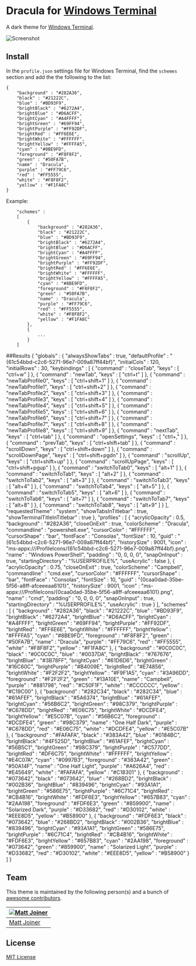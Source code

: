 # Dracula for [Windows Terminal](https://github.com/microsoft/terminal)
A dark theme for [Windows Terminal](https://github.com/microsoft/terminal).

![Screenshot](https://raw.githubusercontent.com/thismat/windows-terminal-dracula-theme/master/screenshot.png)


## Install

In the `profile.json` settings file for Windows Terminal, find the `schemes` section and add the the following to the list:

```
{
    "background" : "#282A36",
    "black" : "#21222C",
    "blue" : "#BD93F9",
    "brightBlack" : "#6272A4",
    "brightBlue" : "#D6ACFF",
    "brightCyan" : "#A4FFFF",
    "brightGreen" : "#69FF94",
    "brightPurple" : "#FF92DF",
    "brightRed" : "#FF6E6E",
    "brightWhite" : "#FFFFFF",
    "brightYellow" : "#FFFFA5",
    "cyan" : "#8BE9FD",
    "foreground" : "#F8F8F2",
    "green" : "#50FA7B",
    "name" : "Dracula",
    "purple" : "#FF79C6",
    "red" : "#FF5555",
    "white" : "#F8F8F2",
    "yellow" : "#F1FA8C"
}
```

Example: 

```
    "schemes" : 
    [
        {
            "background" : "#282A36",
            "black" : "#21222C",
            "blue" : "#BD93F9",
            "brightBlack" : "#6272A4",
            "brightBlue" : "#D6ACFF",
            "brightCyan" : "#A4FFFF",
            "brightGreen" : "#69FF94",
            "brightPurple" : "#FF92DF",
            "brightRed" : "#FF6E6E",
            "brightWhite" : "#FFFFFF",
            "brightYellow" : "#FFFFA5",
            "cyan" : "#8BE9FD",
            "foreground" : "#F8F8F2",
            "green" : "#50FA7B",
            "name" : "Dracula",
            "purple" : "#FF79C6",
            "red" : "#FF5555",
            "white" : "#F8F8F2",
            "yellow" : "#F1FA8C"
        },
        {
            ...
        }
    ]
```

##Results
{
    "globals" : 
    {
        "alwaysShowTabs" : true,
        "defaultProfile" : "{61c54bbd-c2c6-5271-96e7-009a87ff44bf}",
        "initialCols" : 120,
        "initialRows" : 30,
        "keybindings" : 
        [
            {
                "command" : "closeTab",
                "keys" : 
                [
                    "ctrl+w"
                ]
            },
            {
                "command" : "newTab",
                "keys" : 
                [
                    "ctrl+t"
                ]
            },
            {
                "command" : "newTabProfile0",
                "keys" : 
                [
                    "ctrl+shift+1"
                ]
            },
            {
                "command" : "newTabProfile1",
                "keys" : 
                [
                    "ctrl+shift+2"
                ]
            },
            {
                "command" : "newTabProfile2",
                "keys" : 
                [
                    "ctrl+shift+3"
                ]
            },
            {
                "command" : "newTabProfile3",
                "keys" : 
                [
                    "ctrl+shift+4"
                ]
            },
            {
                "command" : "newTabProfile4",
                "keys" : 
                [
                    "ctrl+shift+5"
                ]
            },
            {
                "command" : "newTabProfile5",
                "keys" : 
                [
                    "ctrl+shift+6"
                ]
            },
            {
                "command" : "newTabProfile6",
                "keys" : 
                [
                    "ctrl+shift+7"
                ]
            },
            {
                "command" : "newTabProfile7",
                "keys" : 
                [
                    "ctrl+shift+8"
                ]
            },
            {
                "command" : "newTabProfile8",
                "keys" : 
                [
                    "ctrl+shift+9"
                ]
            },
            {
                "command" : "nextTab",
                "keys" : 
                [
                    "ctrl+tab"
                ]
            },
            {
                "command" : "openSettings",
                "keys" : 
                [
                    "ctrl+,"
                ]
            },
            {
                "command" : "prevTab",
                "keys" : 
                [
                    "ctrl+shift+tab"
                ]
            },
            {
                "command" : "scrollDown",
                "keys" : 
                [
                    "ctrl+shift+down"
                ]
            },
            {
                "command" : "scrollDownPage",
                "keys" : 
                [
                    "ctrl+shift+pgdn"
                ]
            },
            {
                "command" : "scrollUp",
                "keys" : 
                [
                    "ctrl+shift+up"
                ]
            },
            {
                "command" : "scrollUpPage",
                "keys" : 
                [
                    "ctrl+shift+pgup"
                ]
            },
            {
                "command" : "switchToTab0",
                "keys" : 
                [
                    "alt+1"
                ]
            },
            {
                "command" : "switchToTab1",
                "keys" : 
                [
                    "alt+2"
                ]
            },
            {
                "command" : "switchToTab2",
                "keys" : 
                [
                    "alt+3"
                ]
            },
            {
                "command" : "switchToTab3",
                "keys" : 
                [
                    "alt+4"
                ]
            },
            {
                "command" : "switchToTab4",
                "keys" : 
                [
                    "alt+5"
                ]
            },
            {
                "command" : "switchToTab5",
                "keys" : 
                [
                    "alt+6"
                ]
            },
            {
                "command" : "switchToTab6",
                "keys" : 
                [
                    "alt+7"
                ]
            },
            {
                "command" : "switchToTab7",
                "keys" : 
                [
                    "alt+8"
                ]
            },
            {
                "command" : "switchToTab8",
                "keys" : 
                [
                    "alt+9"
                ]
            }
        ],
        "requestedTheme" : "system",
        "showTabsInTitlebar" : true,
        "showTerminalTitleInTitlebar" : true
    },
    "profiles" : 
    [
        {
            "acrylicOpacity" : 0.5,
            "background" : "#282A36",
            "closeOnExit" : true,
            "colorScheme" : "Dracula",
            "commandline" : "powershell.exe",
            "cursorColor" : "#FFFFFF",
            "cursorShape" : "bar",
            "fontFace" : "Consolas",
            "fontSize" : 10,
            "guid" : "{61c54bbd-c2c6-5271-96e7-009a87ff44bf}",
            "historySize" : 9001,
            "icon" : "ms-appx:///ProfileIcons/{61c54bbd-c2c6-5271-96e7-009a87ff44bf}.png",
            "name" : "Windows PowerShell",
            "padding" : "0, 0, 0, 0",
            "snapOnInput" : true,
            "startingDirectory" : "%USERPROFILE%",
            "useAcrylic" : false
        },
        {
            "acrylicOpacity" : 0.75,
            "closeOnExit" : true,
            "colorScheme" : "Campbell",
            "commandline" : "cmd.exe",
            "cursorColor" : "#FFFFFF",
            "cursorShape" : "bar",
            "fontFace" : "Consolas",
            "fontSize" : 10,
            "guid" : "{0caa0dad-35be-5f56-a8ff-afceeeaa6101}",
            "historySize" : 9001,
            "icon" : "ms-appx:///ProfileIcons/{0caa0dad-35be-5f56-a8ff-afceeeaa6101}.png",
            "name" : "cmd",
            "padding" : "0, 0, 0, 0",
            "snapOnInput" : true,
            "startingDirectory" : "%USERPROFILE%",
            "useAcrylic" : true
        }
    ],
    "schemes" : 
    [
        {
            "background" : "#282A36",
            "black" : "#21222C",
            "blue" : "#BD93F9",
            "brightBlack" : "#6272A4",
            "brightBlue" : "#D6ACFF",
            "brightCyan" : "#A4FFFF",
            "brightGreen" : "#69FF94",
            "brightPurple" : "#FF92DF",
            "brightRed" : "#FF6E6E",
            "brightWhite" : "#FFFFFF",
            "brightYellow" : "#FFFFA5",
            "cyan" : "#8BE9FD",
            "foreground" : "#F8F8F2",
            "green" : "#50FA7B",
            "name" : "Dracula",
            "purple" : "#FF79C6",
            "red" : "#FF5555",
            "white" : "#F8F8F2",
            "yellow" : "#F1FA8C"
        },
        {
            "background" : "#0C0C0C",
            "black" : "#0C0C0C",
            "blue" : "#0037DA",
            "brightBlack" : "#767676",
            "brightBlue" : "#3B78FF",
            "brightCyan" : "#61D6D6",
            "brightGreen" : "#16C60C",
            "brightPurple" : "#B4009E",
            "brightRed" : "#E74856",
            "brightWhite" : "#F2F2F2",
            "brightYellow" : "#F9F1A5",
            "cyan" : "#3A96DD",
            "foreground" : "#F2F2F2",
            "green" : "#13A10E",
            "name" : "Campbell",
            "purple" : "#881798",
            "red" : "#C50F1F",
            "white" : "#CCCCCC",
            "yellow" : "#C19C00"
        },
        {
            "background" : "#282C34",
            "black" : "#282C34",
            "blue" : "#61AFEF",
            "brightBlack" : "#5A6374",
            "brightBlue" : "#61AFEF",
            "brightCyan" : "#56B6C2",
            "brightGreen" : "#98C379",
            "brightPurple" : "#C678DD",
            "brightRed" : "#E06C75",
            "brightWhite" : "#DCDFE4",
            "brightYellow" : "#E5C07B",
            "cyan" : "#56B6C2",
            "foreground" : "#DCDFE4",
            "green" : "#98C379",
            "name" : "One Half Dark",
            "purple" : "#C678DD",
            "red" : "#E06C75",
            "white" : "#DCDFE4",
            "yellow" : "#E5C07B"
        },
        {
            "background" : "#FAFAFA",
            "black" : "#383A42",
            "blue" : "#0184BC",
            "brightBlack" : "#4F525D",
            "brightBlue" : "#61AFEF",
            "brightCyan" : "#56B5C1",
            "brightGreen" : "#98C379",
            "brightPurple" : "#C577DD",
            "brightRed" : "#DF6C75",
            "brightWhite" : "#FFFFFF",
            "brightYellow" : "#E4C07A",
            "cyan" : "#0997B3",
            "foreground" : "#383A42",
            "green" : "#50A14F",
            "name" : "One Half Light",
            "purple" : "#A626A4",
            "red" : "#E45649",
            "white" : "#FAFAFA",
            "yellow" : "#C18301"
        },
        {
            "background" : "#073642",
            "black" : "#073642",
            "blue" : "#268BD2",
            "brightBlack" : "#002B36",
            "brightBlue" : "#839496",
            "brightCyan" : "#93A1A1",
            "brightGreen" : "#586E75",
            "brightPurple" : "#6C71C4",
            "brightRed" : "#CB4B16",
            "brightWhite" : "#FDF6E3",
            "brightYellow" : "#657B83",
            "cyan" : "#2AA198",
            "foreground" : "#FDF6E3",
            "green" : "#859900",
            "name" : "Solarized Dark",
            "purple" : "#D33682",
            "red" : "#D30102",
            "white" : "#EEE8D5",
            "yellow" : "#B58900"
        },
        {
            "background" : "#FDF6E3",
            "black" : "#073642",
            "blue" : "#268BD2",
            "brightBlack" : "#002B36",
            "brightBlue" : "#839496",
            "brightCyan" : "#93A1A1",
            "brightGreen" : "#586E75",
            "brightPurple" : "#6C71C4",
            "brightRed" : "#CB4B16",
            "brightWhite" : "#FDF6E3",
            "brightYellow" : "#657B83",
            "cyan" : "#2AA198",
            "foreground" : "#073642",
            "green" : "#859900",
            "name" : "Solarized Light",
            "purple" : "#D33682",
            "red" : "#D30102",
            "white" : "#EEE8D5",
            "yellow" : "#B58900"
        }
    ]
}
## Team

This theme is maintained by the following person(s) and a bunch of [awesome contributors](https://github.com/dracula/template/graphs/contributors).

[![Matt Joiner](https://avatars0.githubusercontent.com/u/95755?s=60&v=4)](https://github.com/thismat) |
--- |
[Matt Joiner](https://github.com/thismat) |

## License

[MIT License](./LICENSE)





